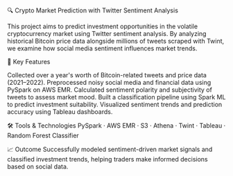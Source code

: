 🔍 Crypto Market Prediction with Twitter Sentiment Analysis

This project aims to predict investment opportunities in the volatile cryptocurrency market using Twitter sentiment analysis. By analyzing historical Bitcoin price data alongside millions of tweets scraped with Twint, we examine how social media sentiment influences market trends.

🧠 Key Features

Collected over a year's worth of Bitcoin-related tweets and price data (2021–2022).
Preprocessed noisy social media and financial data using PySpark on AWS EMR.
Calculated sentiment polarity and subjectivity of tweets to assess market mood.
Built a classification pipeline using Spark ML to predict investment suitability.
Visualized sentiment trends and prediction accuracy using Tableau dashboards.

🛠️ Tools & Technologies
PySpark · AWS EMR · S3 · Athena · Twint · Tableau · Random Forest Classifier

📈 Outcome
Successfully modeled sentiment-driven market signals and classified investment trends, helping traders make informed decisions based on social data.
